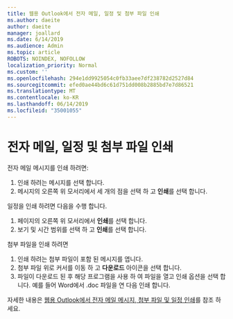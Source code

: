 ```yaml
---
title: 웹용 Outlook에서 전자 메일, 일정 및 첨부 파일 인쇄
ms.author: daeite
author: daeite
manager: joallard
ms.date: 6/14/2019
ms.audience: Admin
ms.topic: article
ROBOTS: NOINDEX, NOFOLLOW
localization_priority: Normal
ms.custom: ''
ms.openlocfilehash: 294e1dd9925054c0fb33aee7df238782d2527d84
ms.sourcegitcommit: efed0ae44bd6c61d751dd008b2885bd7e7d86521
ms.translationtype: MT
ms.contentlocale: ko-KR
ms.lasthandoff: 06/14/2019
ms.locfileid: "35001055"
---
```

# <a name="print-email-calendars-and-attachments"></a>전자 메일, 일정 및 첨부 파일 인쇄

전자 메일 메시지를 인쇄 하려면:
  
1. 인쇄 하려는 메시지를 선택 합니다.
1. 메시지의 오른쪽 위 모서리에서 세 개의 점을 선택 하 고 **인쇄**를 선택 합니다.

일정을 인쇄 하려면 다음을 수행 합니다.

1. 페이지의 오른쪽 위 모서리에서 **인쇄**를 선택 합니다.
1. 보기 및 시간 범위를 선택 하 고 **인쇄**를 선택 합니다.

첨부 파일을 인쇄 하려면

1. 인쇄 하려는 첨부 파일이 포함 된 메시지를 엽니다.
2. 첨부 파일 위로 커서를 이동 하 고 **다운로드** 아이콘을 선택 합니다.
3. 파일이 다운로드 된 후 해당 프로그램을 사용 하 여 파일을 열고 인쇄 옵션을 선택 합니다. 예를 들어 Word에서 .doc 파일을 연 다음 인쇄 합니다.

자세한 내용은 [웹용 Outlook에서 전자 메일 메시지, 첨부 파일 및 일정 인쇄](https://support.office.com/article/2cf529d1-3b8f-4de2-b254-b7f870e58a2b)를 참조 하세요.